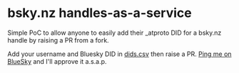# bsky.nz handles-as-a-service

Simple PoC to allow anyone to easily add their _atproto DID for a bsky.nz handle by raising a PR from a fork.

Add your username and Bluesky DID in [dids.csv](dids.csv) then raise a PR. [Ping me on BlueSky](https://bsky.app/profile/ira.bailey.nz) and I'll approve it a.s.a.p.
